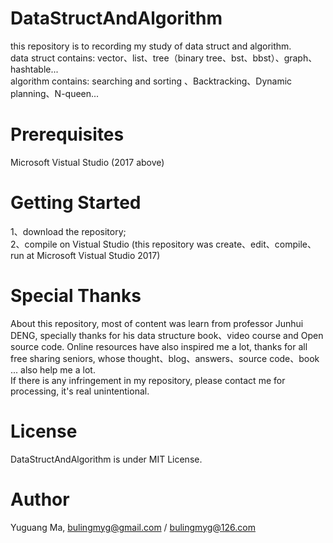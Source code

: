 DataStructAndAlgorithm
==
this repository is to recording my study of data struct and algorithm.  
data struct contains: vector、list、tree（binary tree、bst、bbst）、graph、hashtable...  
algorithm contains: searching and sorting 、Backtracking、Dynamic planning、N-queen...

Prerequisites
==
Microsoft Vistual Studio (2017 above)

Getting Started
==
1、download the repository;  
2、compile on Vistual Studio (this repository was create、edit、compile、run at Microsoft Vistual Studio 2017)

Special Thanks
==
About this repository, most of content was learn from professor Junhui DENG, specially thanks for his data structure book、video course and Open source code. Online resources have also inspired me a lot, thanks for all free sharing seniors, whose thought、blog、answers、source code、book ... also help me a lot.   
If there is any infringement in my repository, please contact me for processing, it's real unintentional.

License
==
DataStructAndAlgorithm is under MIT License.

Author
==
Yuguang Ma, bulingmyg@gmail.com / bulingmyg@126.com
